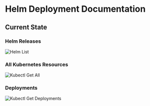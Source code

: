 # Helm Deployment Documentation

## Current State

### Helm Releases
![Helm List](./docs/helmlist.png)

### All Kubernetes Resources
![Kubectl Get All](./docs/kubectlgetall.png)

### Deployments
![Kubectl Get Deployments](./docs/kubectlgetdeployment.png)